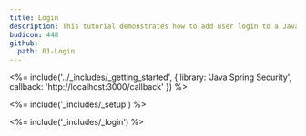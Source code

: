 ```yaml
---
title: Login
description: This tutorial demonstrates how to add user login to a Java Spring Security web application.
budicon: 448
github:
  path: 01-Login
---
```

<%= include('../_includes/_getting_started', { library: 'Java Spring Security', callback: 'http://localhost:3000/callback' }) %>

<%= include('_includes/_setup') %>

<%= include('_includes/_login') %>
